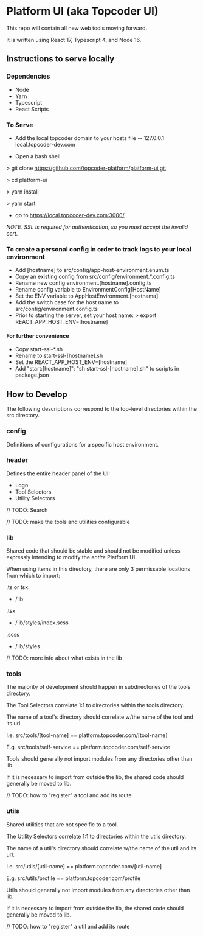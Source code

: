 # Platform UI (aka Topcoder UI)

This repo will contain all new web tools moving forward. 

It is written using React 17, Typescript 4, and Node 16.

## Instructions to serve locally

### Dependencies
- Node
- Yarn
- Typescript
- React Scripts

### To Serve

- Add the local topcoder domain to your hosts file
-- 127.0.0.1 		local.topcoder-dev.com

- Open a bash shell

\> git clone https://github.com/topcoder-platform/platform-ui.git

\> cd platform-ui

\> yarn install

\> yarn start

- go to https://local.topcoder-dev.com:3000/

*NOTE: SSL is required for authentication, so you must accept the invalid cert.*

### To create a personal config in order to track logs to your local environment

- Add [hostname] to src/config/app-host-environment.enum.ts
- Copy an existing config from src/config/environment.*.config.ts
- Rename new config environment.[hostname].config.ts
- Rename config variable to EnvironmentConfig[HostName]
- Set the ENV variable to AppHostEnvironment.[hostnama]
- Add the switch case for the host name to src/config/environment.config.ts
- Prior to starting the server, set your host name:
\> export REACT_APP_HOST_ENV=[hostname]

#### For further convenience

- Copy start-ssl-*.sh
- Rename to start-ssl-[hostname].sh
- Set the REACT_APP_HOST_ENV=[hostname]
- Add "start:[hostname]": "sh start-ssl-[hostname].sh" to scripts in package.json

## How to Develop

The following descriptions correspond to the top-level directories within the 
src directory.

### config

Definitions of configurations for a specific host environment.

### header

Defines the entire header panel of the UI:

- Logo
- Tool Selectors
- Utility Selectors

// TODO: Search

// TODO: make the tools and utilities configurable

### lib

Shared code that should be stable and should not be modified unless expressly
intending to modify the *entire* Platform UI.

When using items in this directory, there are only 3 permissable locations
from which to import:

.ts or tsx:
- /lib

.tsx
- /lib/styles/index.scss

.scss
- /lib/styles

// TODO: more info about what exists in the lib

### tools

The majority of development should happen in subdirectories of the tools directory.

The Tool Selectors correlate 1:1 to directories within the tools directory.

The name of a tool's directory should correlate w/the name of the tool and its url.

I.e. src/tools/[tool-name] == platform.topcoder.com/[tool-name]

E.g. src/tools/self-service == platform.topcoder.com/self-service

Tools should generally not import modules from any directories other than lib. 

If it is necessary to import from outside the lib, the shared code should 
generally be moved to lib.

// TODO: how to "register" a tool and add its route

###  utils

Shared utilities that are not specific to a tool.

The Utility Selectors correlate 1:1 to directories within the utils directory.

The name of a util's directory should correlate w/the name of the util and its url.

I.e. src/utils/[util-name] == platform.topcoder.com/[util-name]

E.g. src/utils/profile == platform.topcoder.com/profile

Utils should generally not import modules from any directories other than lib. 

If it is necessary to import from outside the lib, the shared code should 
generally be moved to lib.

// TODO: how to "register" a util and add its route
